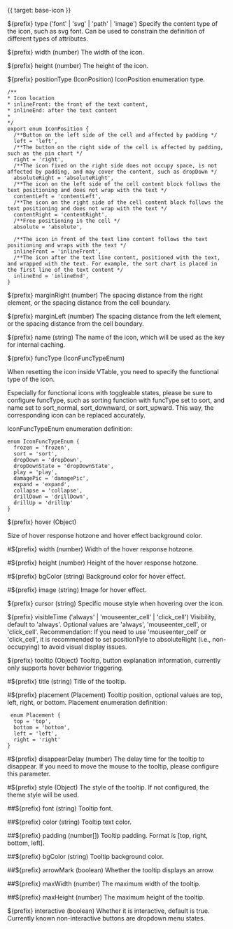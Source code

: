 {{ target: base-icon }}

${prefix} type ('font' | 'svg' | 'path' | 'image')
Specify the content type of the icon, such as svg font. Can be used to constrain the definition of different types of attributes.

${prefix} width (number)
The width of the icon.

${prefix} height (number)
The height of the icon.

${prefix} positionType (IconPosition)
IconPosition enumeration type.

```
/**
* Icon location
* inlineFront: the front of the text content,
* inlineEnd: after the text content
*
*/
export enum IconPosition {
  /**Button on the left side of the cell and affected by padding */
  left = 'left',
  /**The button on the right side of the cell is affected by padding, such as the pin chart */
  right = 'right',
  /**The icon fixed on the right side does not occupy space, is not affected by padding, and may cover the content, such as dropDown */
  absoluteRight = 'absoluteRight',
  /**The icon on the left side of the cell content block follows the text positioning and does not wrap with the text */
  contentLeft = 'contentLeft',
  /**The icon on the right side of the cell content block follows the text positioning and does not wrap with the text */
  contentRight = 'contentRight',
  /**Free positioning in the cell */
  absolute = 'absolute',

  /**The icon in front of the text line content follows the text positioning and wraps with the text */
  inlineFront = 'inlineFront',
  /**The icon after the text line content, positioned with the text, and wrapped with the text. For example, the sort chart is placed in the first line of the text content */
  inlineEnd = 'inlineEnd',
}
```

${prefix} marginRight (number)
The spacing distance from the right element, or the spacing distance from the cell boundary.

${prefix} marginLeft (number)
The spacing distance from the left element, or the spacing distance from the cell boundary.

${prefix} name (string)
The name of the icon, which will be used as the key for internal caching.

${prefix} funcType (IconFuncTypeEnum)

When resetting the icon inside VTable, you need to specify the functional type of the icon.

Especially for functional icons with toggleable states, please be sure to configure funcType, such as sorting function with funcType set to sort, and name set to sort_normal, sort_downward, or sort_upward. This way, the corresponding icon can be replaced accurately.

IconFuncTypeEnum enumeration definition:

```
enum IconFuncTypeEnum {
  frozen = 'frozen',
  sort = 'sort',
  dropDown = 'dropDown',
  dropDownState = 'dropDownState',
  play = 'play',
  damagePic = 'damagePic',
  expand = 'expand',
  collapse = 'collapse',
  drillDown = 'drillDown',
  drillUp = 'drillUp'
}
```

${prefix} hover (Object)

Size of hover response hotzone and hover effect background color.

#${prefix} width (number)
Width of the hover response hotzone.

#${prefix} height (number)
Height of the hover response hotzone.

#${prefix} bgColor (string)
Background color for hover effect.

#${prefix} image (string)
Image for hover effect.

${prefix} cursor (string)
Specific mouse style when hovering over the icon.

${prefix} visibleTime ('always' | 'mouseenter_cell' | 'click_cell')
Visibility, default to 'always'. Optional values are 'always', 'mouseenter_cell', or 'click_cell'. Recommendation: If you need to use 'mouseenter_cell' or 'click_cell', it is recommended to set positionTyle to absoluteRight (i.e., non-occupying) to avoid visual display issues.

${prefix} tooltip (Object)
Tooltip, button explanation information, currently only supports hover behavior triggering.

#${prefix} title (string)
Title of the tooltip.

#${prefix} placement (Placement)
Tooltip position, optional values are top, left, right, or bottom.
Placement enumeration definition:

```
 enum Placement {
  top = 'top',
  bottom = 'bottom',
  left = 'left',
  right = 'right'
}
```

#${prefix} disappearDelay (number)
The delay time for the tooltip to disappear. If you need to move the mouse to the tooltip, please configure this parameter.

#${prefix} style (Object)
The style of the tooltip. If not configured, the theme style will be used.

##${prefix} font (string)
Tooltip font.

##${prefix} color (string)
Tooltip text color.

##${prefix} padding (number[])
Tooltip padding. Format is [top, right, bottom, left].

##${prefix} bgColor (string)
Tooltip background color.

##${prefix} arrowMark (boolean)
Whether the tooltip displays an arrow.

##${prefix} maxWidth (number)
The maximum width of the tooltip.

##${prefix} maxHeight (number)
The maximum height of the tooltip.

${prefix} interactive (boolean)
Whether it is interactive, default is true. Currently known non-interactive buttons are dropdown menu states.
